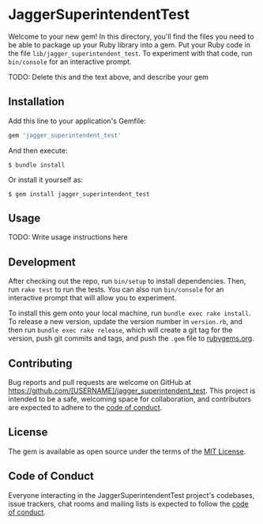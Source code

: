 # JaggerSuperintendentTest

Welcome to your new gem! In this directory, you'll find the files you need to be able to package up your Ruby library into a gem. Put your Ruby code in the file `lib/jagger_superintendent_test`. To experiment with that code, run `bin/console` for an interactive prompt.

TODO: Delete this and the text above, and describe your gem

## Installation

Add this line to your application's Gemfile:

```ruby
gem 'jagger_superintendent_test'
```

And then execute:

    $ bundle install

Or install it yourself as:

    $ gem install jagger_superintendent_test

## Usage

TODO: Write usage instructions here

## Development

After checking out the repo, run `bin/setup` to install dependencies. Then, run `rake test` to run the tests. You can also run `bin/console` for an interactive prompt that will allow you to experiment.

To install this gem onto your local machine, run `bundle exec rake install`. To release a new version, update the version number in `version.rb`, and then run `bundle exec rake release`, which will create a git tag for the version, push git commits and tags, and push the `.gem` file to [rubygems.org](https://rubygems.org).

## Contributing

Bug reports and pull requests are welcome on GitHub at https://github.com/[USERNAME]/jagger_superintendent_test. This project is intended to be a safe, welcoming space for collaboration, and contributors are expected to adhere to the [code of conduct](https://github.com/[USERNAME]/jagger_superintendent_test/blob/master/CODE_OF_CONDUCT.md).


## License

The gem is available as open source under the terms of the [MIT License](https://opensource.org/licenses/MIT).

## Code of Conduct

Everyone interacting in the JaggerSuperintendentTest project's codebases, issue trackers, chat rooms and mailing lists is expected to follow the [code of conduct](https://github.com/[USERNAME]/jagger_superintendent_test/blob/master/CODE_OF_CONDUCT.md).
